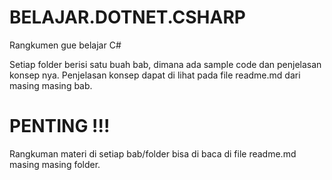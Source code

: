 # BELAJAR.DOTNET.CSHARP
Rangkumen gue belajar C#

Setiap folder berisi satu buah bab, dimana ada sample code dan penjelasan konsep nya.
Penjelasan konsep dapat di lihat pada file readme.md dari masing masing bab.

# PENTING !!!
Rangkuman materi di setiap bab/folder bisa di baca di file readme.md masing masing folder.